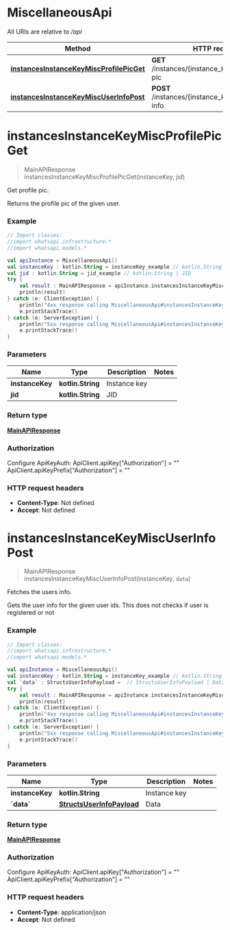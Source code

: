 # MiscellaneousApi

All URIs are relative to */api*

Method | HTTP request | Description
------------- | ------------- | -------------
[**instancesInstanceKeyMiscProfilePicGet**](MiscellaneousApi.md#instancesInstanceKeyMiscProfilePicGet) | **GET** /instances/{instance_key}/misc/profile-pic | Get profile pic.
[**instancesInstanceKeyMiscUserInfoPost**](MiscellaneousApi.md#instancesInstanceKeyMiscUserInfoPost) | **POST** /instances/{instance_key}/misc/user-info | Fetches the users info.


<a name="instancesInstanceKeyMiscProfilePicGet"></a>
# **instancesInstanceKeyMiscProfilePicGet**
> MainAPIResponse instancesInstanceKeyMiscProfilePicGet(instanceKey, jid)

Get profile pic.

Returns the profile pic of the given user.

### Example
```kotlin
// Import classes:
//import whatsapi.infrastructure.*
//import whatsapi.models.*

val apiInstance = MiscellaneousApi()
val instanceKey : kotlin.String = instanceKey_example // kotlin.String | Instance key
val jid : kotlin.String = jid_example // kotlin.String | JID
try {
    val result : MainAPIResponse = apiInstance.instancesInstanceKeyMiscProfilePicGet(instanceKey, jid)
    println(result)
} catch (e: ClientException) {
    println("4xx response calling MiscellaneousApi#instancesInstanceKeyMiscProfilePicGet")
    e.printStackTrace()
} catch (e: ServerException) {
    println("5xx response calling MiscellaneousApi#instancesInstanceKeyMiscProfilePicGet")
    e.printStackTrace()
}
```

### Parameters

Name | Type | Description  | Notes
------------- | ------------- | ------------- | -------------
 **instanceKey** | **kotlin.String**| Instance key |
 **jid** | **kotlin.String**| JID |

### Return type

[**MainAPIResponse**](MainAPIResponse.md)

### Authorization


Configure ApiKeyAuth:
    ApiClient.apiKey["Authorization"] = ""
    ApiClient.apiKeyPrefix["Authorization"] = ""

### HTTP request headers

 - **Content-Type**: Not defined
 - **Accept**: Not defined

<a name="instancesInstanceKeyMiscUserInfoPost"></a>
# **instancesInstanceKeyMiscUserInfoPost**
> MainAPIResponse instancesInstanceKeyMiscUserInfoPost(instanceKey, `data`)

Fetches the users info.

Gets the user info for the given user ids. This does not checks if user is registered or not

### Example
```kotlin
// Import classes:
//import whatsapi.infrastructure.*
//import whatsapi.models.*

val apiInstance = MiscellaneousApi()
val instanceKey : kotlin.String = instanceKey_example // kotlin.String | Instance key
val `data` : StructsUserInfoPayload =  // StructsUserInfoPayload | Data
try {
    val result : MainAPIResponse = apiInstance.instancesInstanceKeyMiscUserInfoPost(instanceKey, `data`)
    println(result)
} catch (e: ClientException) {
    println("4xx response calling MiscellaneousApi#instancesInstanceKeyMiscUserInfoPost")
    e.printStackTrace()
} catch (e: ServerException) {
    println("5xx response calling MiscellaneousApi#instancesInstanceKeyMiscUserInfoPost")
    e.printStackTrace()
}
```

### Parameters

Name | Type | Description  | Notes
------------- | ------------- | ------------- | -------------
 **instanceKey** | **kotlin.String**| Instance key |
 **&#x60;data&#x60;** | [**StructsUserInfoPayload**](StructsUserInfoPayload.md)| Data |

### Return type

[**MainAPIResponse**](MainAPIResponse.md)

### Authorization


Configure ApiKeyAuth:
    ApiClient.apiKey["Authorization"] = ""
    ApiClient.apiKeyPrefix["Authorization"] = ""

### HTTP request headers

 - **Content-Type**: application/json
 - **Accept**: Not defined

